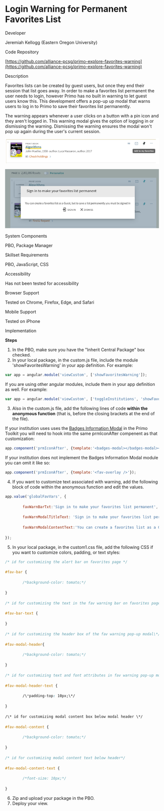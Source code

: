 #
# Login Warning for Permanent Favorites List

Developer

Jeremiah Kellogg (Eastern Oregon University)

Code Repository

[https://github.com/alliance-pcsg/primo-explore-favorites-warning](https://github.com/alliance-pcsg/primo-explore-favorites-warning)

Description

Favorites lists can be created by guest users, but once they end their session that list goes away.  In order to make a favorites list permanent the user needs to login, however Primo has no built in warning to let guest users know this.  This development offers a pop-up up modal that warns users to log in to Primo to save their favorites list permanently.

The warning appears whenever a user clicks on a button with a pin icon and they aren't logged in.  This warning modal gives the option of logging in or dismissing the warning.  Dismissing the warning ensures the modal won't pop up again during the user's current session.

![Brief record pin icon](./screenshots/pinHover.png)

![Modal display](./screenshots/favModal.png)

System Components

PBO, Package Manager

Skillset Requirements

PBO, JavaScript, CSS

Accessibility

Has not been tested for accessibility

Browser Support

Tested on Chrome, Firefox, Edge, and Safari

Mobile Support

Tested on iPhone

Implementation

**Steps**

1. In the PBO, make sure you have the &quot;Inherit Central Package&quot; box checked.
2. In your local package, in the custom.js file, include the module 'showFavoritesWarning' in your app definition. For example:

```js
var app = angular.module('viewCustom', ['showFavoritesWarning']);
```

If you are using other angular modules, include them in your app definition as well. For example:

```js
var app = angular.module('viewCustom', ['toggleInstitutions', 'showFavoritesWarning']);
```

3. Also in the custom.js file, add the following lines of code **within the anonymous function** (that is, before the closing brackets at the end of the file).

If your institution uses uses the [Badges Information Modal](https://github.com/alliance-pcsg/primo-explore-favorites-warning) in the Primo Toolkit you will need to hook into the same prmIconAfter compenent as that customization:

```js
app.component('prmIconAfter', {template:'<badges-modal></badges-modal><fav-overlay></fav-overlay>'});
```

If your institution does not implement the Badges Information Modal module you can omit it like so:
```js
app.component('prmIconAfter', {template:'<fav-overlay />'});
```

4. If you want to customize text associated with warning, add the following block of code within the anonymous function and edit the values.

```js
app.value('globalFavVars', {

        favWarnBarTxt:'Sign in to make your favorites list permanent',

        favWarnModalTitleText: 'Sign in to make your favorites list permanent',

        favWarnModalContentText:'You can create a favorites list as a Guest, but to save a list permanently you must be signed in';,

});
```

5. In your local package, in the custom1.css file, add the following CSS if you want to customize colors, padding, or text styles:

```css
/* id for customizing the alert bar on favorites page */

#fav-bar {

        /*background-color: tomato;*/

}

/* id for customizing the text in the fav warning bar on favorites page*/

#fav-bar-text {

}

/* id for customizing the header box of the fav warning pop-up modal\*/

#fav-modal-header{

        /*background-color: tomato;*/

}

/* id for customizing text and font attributes in fav warning pop-up modal header*/

#fav-modal-header-text {

        /\*padding-top: 10px;\*/

}

/\* id for customizing modal content box below modal header \*/

#fav-modal-content {

        /*background-color: tomato;*/

}

/* id for customizing modal content text below header*/

#fav-modal-content-text {

        /*font-size: 10px;*/

}
```
6. Zip and upload your package in the PBO.
7. Deploy your view.
